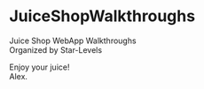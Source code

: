# JuiceShopWalkthroughs
Juice Shop WebApp Walkthroughs</br>
Organized by Star-Levels</br>

Enjoy your juice!</br>
Alex.
